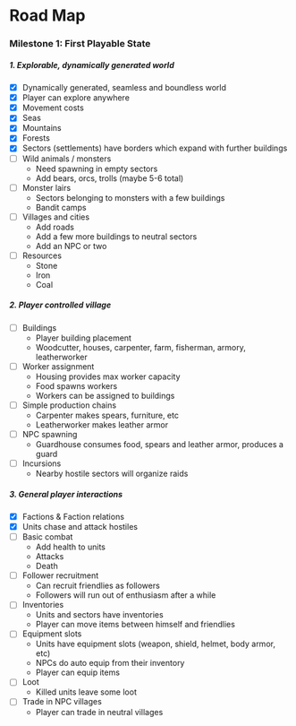 
# Road Map

### Milestone 1: First Playable State

##### 1. Explorable, dynamically generated world

- [x] Dynamically generated, seamless and boundless world
- [x] Player can explore anywhere
- [x] Movement costs
- [x] Seas
- [x] Mountains
- [x] Forests
- [x] Sectors (settlements) have borders which expand with further buildings
- [ ] Wild animals / monsters
  - Need spawning in empty sectors
  - Add bears, orcs, trolls (maybe 5-6 total)
- [ ] Monster lairs
  - Sectors belonging to monsters with a few buildings
  - Bandit camps
- [ ] Villages and cities
  - Add roads
  - Add a few more buildings to neutral sectors
  - Add an NPC or two
- [ ] Resources
  - Stone
  - Iron
  - Coal

##### 2. Player controlled village

- [ ] Buildings
  - Player building placement
  - Woodcutter, houses, carpenter, farm, fisherman, armory, leatherworker
- [ ] Worker assignment
  - Housing provides max worker capacity
  - Food spawns workers
  - Workers can be assigned to buildings
- [ ] Simple production chains
  - Carpenter makes spears, furniture, etc
  - Leatherworker makes leather armor
- [ ] NPC spawning
  - Guardhouse consumes food, spears and leather armor, produces a guard
- [ ] Incursions
  - Nearby hostile sectors will organize raids

##### 3. General player interactions

- [x] Factions & Faction relations
- [x] Units chase and attack hostiles
- [ ] Basic combat
  - Add health to units
  - Attacks
  - Death
- [ ] Follower recruitment
  - Can recruit friendlies as followers
  - Followers will run out of enthusiasm after a while
- [ ] Inventories
  - Units and sectors have inventories
  - Player can move items between himself and friendlies
- [ ] Equipment slots
  - Units have equipment slots (weapon, shield, helmet, body armor, etc)
  - NPCs do auto equip from their inventory
  - Player can equip items
- [ ] Loot
  - Killed units leave some loot
- [ ] Trade in NPC villages
  - Player can trade in neutral villages

